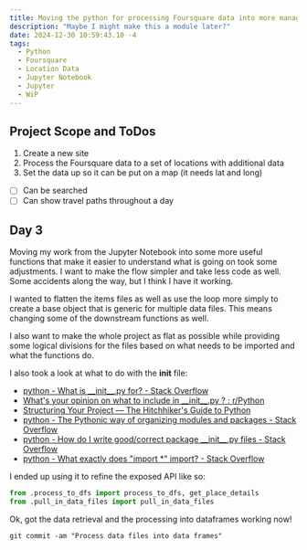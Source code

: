 ```yaml
---
title: Moving the python for processing Foursquare data into more manageable functions
description: "Maybe I might make this a module later?"
date: 2024-12-30 10:59:43.10 -4
tags:
  - Python
  - Foursquare
  - Location Data
  - Jupyter Notebook
  - Jupyter
  - WiP
---
```


## Project Scope and ToDos

1. Create a new site
2. Process the Foursquare data to a set of locations with additional data
3. Set the data up so it can be put on a map (it needs lat and long)

- [ ] Can be searched
- [ ] Can show travel paths throughout a day

## Day 3

Moving my work from the Jupyter Notebook into some more useful functions that make it easier to understand what is going on took some adjustments. I want to make the flow simpler and take less code as well. Some accidents along the way, but I think I have it working.

I wanted to flatten the items files as well as use the loop more simply to create a base object that is generic for multiple data files. This means changing some of the downstream functions as well.

I also want to make the whole project as flat as possible while providing some logical divisions for the files based on what needs to be imported and what the functions do.

I also took a look at what to do with the __init__ file:

- [python - What is \_\_init\_\_.py for? - Stack Overflow](https://stackoverflow.com/questions/448271/what-is-init-py-for)
- [What's your opinion on what to include in \_\_init\_\_.py ? : r/Python](https://www.reddit.com/r/Python/comments/1bbbwk/whats_your_opinion_on_what_to_include_in_init_py/)
- [Structuring Your Project — The Hitchhiker's Guide to Python](https://docs.python-guide.org/writing/structure/)
- [python - The Pythonic way of organizing modules and packages - Stack Overflow](https://stackoverflow.com/questions/1801878/the-pythonic-way-of-organizing-modules-and-packages)
- [python - How do I write good/correct package \_\_init\_\_.py files - Stack Overflow](https://stackoverflow.com/questions/1944569/how-do-i-write-good-correct-package-init-py-files)
- [python - What exactly does "import \*" import? - Stack Overflow](https://stackoverflow.com/questions/2360724/what-exactly-does-import-import)

I ended up using it to refine the exposed API like so:

```python
from .process_to_dfs import process_to_dfs, get_place_details
from .pull_in_data_files import pull_in_data_files
```

Ok, got the data retrieval and the processing into dataframes working now!

`git commit -am "Process data files into data frames"`

